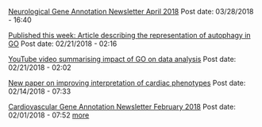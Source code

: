 [Neurological Gene Annotation Newsletter April 2018](http://www.geneontology.org/article/neurological-gene-annotation-newsletter-april-2018)
Post date: 03/28/2018 - 16:40

[Published this week: Article describing the representation of autophagy in GO](http://www.geneontology.org/article/published-week-article-describing-representation-autophagy-go)
Post date: 02/21/2018 - 02:16

[YouTube video summarising impact of GO on data analysis](http://www.geneontology.org/article/youtube-video-summarising-impact-go-data-analysis)
Post date: 02/21/2018 - 02:02

[New paper on improving interpretation of cardiac phenotypes](http://www.geneontology.org/article/new-paper-improving-interpretation-cardiac-phenotypes)
Post date: 02/14/2018 - 07:33

[Cardiovascular Gene Annotation Newsletter February 2018](http://www.geneontology.org/article/cardiovascular-gene-annotation-newsletter-february-2018)
Post date: 02/01/2018 - 07:52
[more](../recent-news)